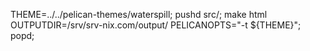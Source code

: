 THEME=../../pelican-themes/waterspill; pushd src/; make html OUTPUTDIR=/srv/srv-nix.com/output/ PELICANOPTS="-t ${THEME}"; popd;
